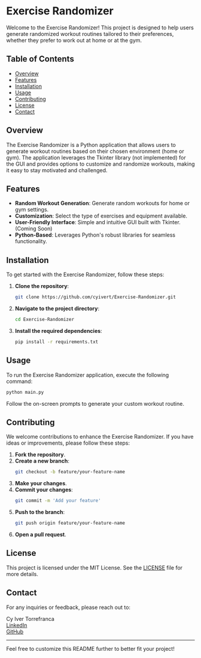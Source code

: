 # Exercise Randomizer

Welcome to the Exercise Randomizer! This project is designed to help users generate randomized workout routines tailored to their preferences, whether they prefer to work out at home or at the gym.

## Table of Contents

- [Overview](#overview)
- [Features](#features)
- [Installation](#installation)
- [Usage](#usage)
- [Contributing](#contributing)
- [License](#license)
- [Contact](#contact)

## Overview

The Exercise Randomizer is a Python application that allows users to generate workout routines based on their chosen environment (home or gym). The application leverages the Tkinter library (not implemented) for the GUI and provides options to customize and randomize workouts, making it easy to stay motivated and challenged.

## Features

- **Random Workout Generation**: Generate random workouts for home or gym settings.
- **Customization**: Select the type of exercises and equipment available.
- **User-Friendly Interface**: Simple and intuitive GUI built with Tkinter. (Coming Soon)
- **Python-Based**: Leverages Python's robust libraries for seamless functionality.

## Installation

To get started with the Exercise Randomizer, follow these steps:

1. **Clone the repository**:
    ```bash
    git clone https://github.com/cyivert/Exercise-Randomizer.git
    ```

2. **Navigate to the project directory**:
    ```bash
    cd Exercise-Randomizer
    ```

3. **Install the required dependencies**:
    ```bash
    pip install -r requirements.txt
    ```

## Usage

To run the Exercise Randomizer application, execute the following command:

```bash
python main.py
```

Follow the on-screen prompts to generate your custom workout routine.

## Contributing

We welcome contributions to enhance the Exercise Randomizer. If you have ideas or improvements, please follow these steps:

1. **Fork the repository**.
2. **Create a new branch**:
    ```bash
    git checkout -b feature/your-feature-name
    ```
3. **Make your changes**.
4. **Commit your changes**:
    ```bash
    git commit -m 'Add your feature'
    ```
5. **Push to the branch**:
    ```bash
    git push origin feature/your-feature-name
    ```
6. **Open a pull request**.

## License

This project is licensed under the MIT License. See the [LICENSE](LICENSE) file for more details.

## Contact

For any inquiries or feedback, please reach out to:

Cy Iver Torrefranca  
[LinkedIn](https://www.linkedin.com/in/cyivertorrefranca)  
[GitHub](https://github.com/cyivert)  

---

Feel free to customize this README further to better fit your project!
